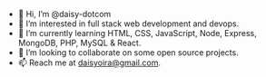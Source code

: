 - 👋 Hi, I’m @daisy-dotcom
- 👀 I’m interested in full stack web development and devops.
- 🌱 I’m currently learning HTML, CSS, JavaScript, Node, Express, MongoDB, PHP, MySQL & React.
- 💞️ I’m looking to collaborate on some open source projects.
- 📫 Reach me at daisyoira@gmail.com.

<!---
daisy-dotcom/daisy-dotcom is a ✨ special ✨ repository because its `README.md` (this file) appears on your GitHub profile.
You can click the Preview link to take a look at your changes.
--->
